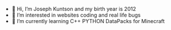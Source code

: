 - 👋 Hi, I’m Joseph Kuntson and my birth year is 2012
- 👀 I’m interested in websites coding and real life bugs
- 🌱 I’m currently learning C++ PYTHON DataPacks for Minecraft

